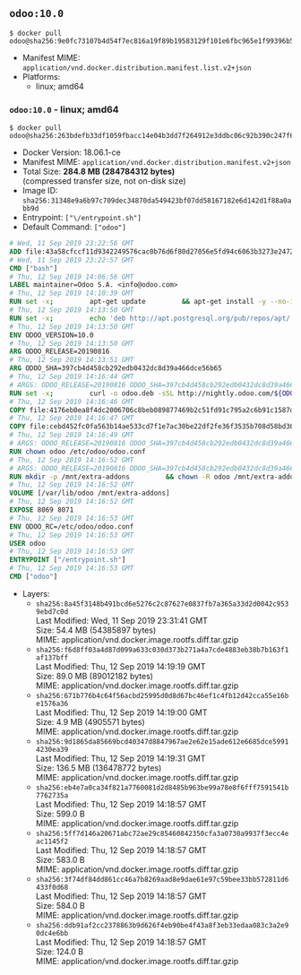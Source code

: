 ## `odoo:10.0`

```console
$ docker pull odoo@sha256:9e0fc73107b4d54f7ec816a19f89b19583129f101e6fbc965e1f99396b5c3d1c
```

-	Manifest MIME: `application/vnd.docker.distribution.manifest.list.v2+json`
-	Platforms:
	-	linux; amd64

### `odoo:10.0` - linux; amd64

```console
$ docker pull odoo@sha256:263bdefb33df1059fbacc14e04b3dd7f264912e3ddbc06c92b390c247f6ab80b
```

-	Docker Version: 18.06.1-ce
-	Manifest MIME: `application/vnd.docker.distribution.manifest.v2+json`
-	Total Size: **284.8 MB (284784312 bytes)**  
	(compressed transfer size, not on-disk size)
-	Image ID: `sha256:31348e9a6b97c709dec34870da549423bf07dd58167182e6d142d1f88a0abb9d`
-	Entrypoint: `["\/entrypoint.sh"]`
-	Default Command: `["odoo"]`

```dockerfile
# Wed, 11 Sep 2019 23:22:56 GMT
ADD file:43a58cfccf11d9342249576cac0b76d6f80d27056e5fd94c6063b3273e24729c in / 
# Wed, 11 Sep 2019 23:22:57 GMT
CMD ["bash"]
# Thu, 12 Sep 2019 14:06:56 GMT
LABEL maintainer=Odoo S.A. <info@odoo.com>
# Thu, 12 Sep 2019 14:10:39 GMT
RUN set -x;         apt-get update         && apt-get install -y --no-install-recommends             ca-certificates             curl             dirmngr             node-less             python-gevent             python-ldap             python-pip             python-qrcode             python-renderpm             python-support             python-vobject             python-watchdog         && curl -o wkhtmltox.deb -sSL https://github.com/wkhtmltopdf/wkhtmltopdf/releases/download/0.12.5/wkhtmltox_0.12.5-1.jessie_amd64.deb         && echo '4d104ff338dc2d2083457b3b1e9baab8ddf14202 wkhtmltox.deb' | sha1sum -c -         && dpkg --force-depends -i wkhtmltox.deb         && apt-get -y install -f --no-install-recommends         && apt-get purge -y --auto-remove -o APT::AutoRemove::RecommendsImportant=false -o APT::AutoRemove::SuggestsImportant=false npm         && rm -rf /var/lib/apt/lists/* wkhtmltox.deb         && pip install psycogreen==1.0
# Thu, 12 Sep 2019 14:13:50 GMT
RUN set -x;         echo 'deb http://apt.postgresql.org/pub/repos/apt/ jessie-pgdg main' > etc/apt/sources.list.d/pgdg.list         && export GNUPGHOME="$(mktemp -d)"         && repokey='B97B0AFCAA1A47F044F244A07FCC7D46ACCC4CF8'         && gpg --batch --keyserver keyserver.ubuntu.com --recv-keys "${repokey}"         && gpg --armor --export "${repokey}" | apt-key add -         && rm -rf "$GNUPGHOME"         && apt-get update          && apt-get install -y postgresql-client         && rm -rf /var/lib/apt/lists/*
# Thu, 12 Sep 2019 14:13:50 GMT
ENV ODOO_VERSION=10.0
# Thu, 12 Sep 2019 14:13:50 GMT
ARG ODOO_RELEASE=20190816
# Thu, 12 Sep 2019 14:13:51 GMT
ARG ODOO_SHA=397cb4d458cb292edb0432dc8d39a466dce56b65
# Thu, 12 Sep 2019 14:16:44 GMT
# ARGS: ODOO_RELEASE=20190816 ODOO_SHA=397cb4d458cb292edb0432dc8d39a466dce56b65
RUN set -x;         curl -o odoo.deb -sSL http://nightly.odoo.com/${ODOO_VERSION}/nightly/deb/odoo_${ODOO_VERSION}.${ODOO_RELEASE}_all.deb         && echo "${ODOO_SHA} odoo.deb" | sha1sum -c -         && dpkg --force-depends -i odoo.deb         && apt-get update         && apt-get -y install -f --no-install-recommends         && rm -rf /var/lib/apt/lists/* odoo.deb
# Thu, 12 Sep 2019 14:16:46 GMT
COPY file:4176eb0ea8f4dc2006706c8beb089877469b2c51fd91c795a2c6b91c1587dff1 in / 
# Thu, 12 Sep 2019 14:16:47 GMT
COPY file:cebd452fc0fa563b14ae533cd7f1e7ac30be22df2fe36f3535b708d58bd3601d in /etc/odoo/ 
# Thu, 12 Sep 2019 14:16:49 GMT
# ARGS: ODOO_RELEASE=20190816 ODOO_SHA=397cb4d458cb292edb0432dc8d39a466dce56b65
RUN chown odoo /etc/odoo/odoo.conf
# Thu, 12 Sep 2019 14:16:52 GMT
# ARGS: ODOO_RELEASE=20190816 ODOO_SHA=397cb4d458cb292edb0432dc8d39a466dce56b65
RUN mkdir -p /mnt/extra-addons         && chown -R odoo /mnt/extra-addons
# Thu, 12 Sep 2019 14:16:52 GMT
VOLUME [/var/lib/odoo /mnt/extra-addons]
# Thu, 12 Sep 2019 14:16:52 GMT
EXPOSE 8069 8071
# Thu, 12 Sep 2019 14:16:53 GMT
ENV ODOO_RC=/etc/odoo/odoo.conf
# Thu, 12 Sep 2019 14:16:53 GMT
USER odoo
# Thu, 12 Sep 2019 14:16:53 GMT
ENTRYPOINT ["/entrypoint.sh"]
# Thu, 12 Sep 2019 14:16:53 GMT
CMD ["odoo"]
```

-	Layers:
	-	`sha256:8a45f3148b491bcd6e5276c2c87627e0837fb7a365a33d2d0042c9539ebd7c0d`  
		Last Modified: Wed, 11 Sep 2019 23:31:41 GMT  
		Size: 54.4 MB (54385897 bytes)  
		MIME: application/vnd.docker.image.rootfs.diff.tar.gzip
	-	`sha256:f6d8ff03a4d87d099a633c030d373b271a4a7cde4883eb38b7b163f1af137bff`  
		Last Modified: Thu, 12 Sep 2019 14:19:19 GMT  
		Size: 89.0 MB (89012182 bytes)  
		MIME: application/vnd.docker.image.rootfs.diff.tar.gzip
	-	`sha256:671b776b4c64f56acbd25995d0d8d67bc46ef1c4fb12d42cca55e16be1576a36`  
		Last Modified: Thu, 12 Sep 2019 14:19:00 GMT  
		Size: 4.9 MB (4905571 bytes)  
		MIME: application/vnd.docker.image.rootfs.diff.tar.gzip
	-	`sha256:9d1865da85669bcd40347d8847967ae2e62e15ade612e6685dce59914230ea39`  
		Last Modified: Thu, 12 Sep 2019 14:19:31 GMT  
		Size: 136.5 MB (136478772 bytes)  
		MIME: application/vnd.docker.image.rootfs.diff.tar.gzip
	-	`sha256:eb4e7a0ca34f821a7760081d2d8485b963be99a78e8f6fff7591541b7762735a`  
		Last Modified: Thu, 12 Sep 2019 14:18:57 GMT  
		Size: 599.0 B  
		MIME: application/vnd.docker.image.rootfs.diff.tar.gzip
	-	`sha256:5ff7d146a20671abc72ae29c85460842350cfa3a0730a9937f3ecc4eac1145f2`  
		Last Modified: Thu, 12 Sep 2019 14:18:57 GMT  
		Size: 583.0 B  
		MIME: application/vnd.docker.image.rootfs.diff.tar.gzip
	-	`sha256:3f74df84dd861cc46a7b8269aad8e9dae61e97c59bee33bb572811d6433f0d68`  
		Last Modified: Thu, 12 Sep 2019 14:18:57 GMT  
		Size: 584.0 B  
		MIME: application/vnd.docker.image.rootfs.diff.tar.gzip
	-	`sha256:ddb91af2cc2378863b9d626f4eb90be4f43a8f3eb33edaa083c3a2e90dc4e6bb`  
		Last Modified: Thu, 12 Sep 2019 14:18:57 GMT  
		Size: 124.0 B  
		MIME: application/vnd.docker.image.rootfs.diff.tar.gzip
